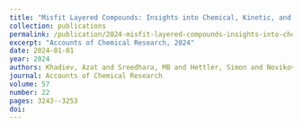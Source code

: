 ```yaml
---
title: "Misfit Layered Compounds: Insights into Chemical, Kinetic, and Thermodynamic Stability of Nanophases"
collection: publications
permalink: /publication/2024-misfit-layered-compounds-insights-into-chemical-ki/
excerpt: "Accounts of Chemical Research, 2024"
date: 2024-01-01
year: 2024
authors: Khadiev, Azat and Sreedhara, MB and Hettler, Simon and Novikov, Dmitri and Arenal, Raul and Tenne, Reshef
journal: Accounts of Chemical Research
volume: 57
number: 22
pages: 3243--3253
doi: 
---
```

